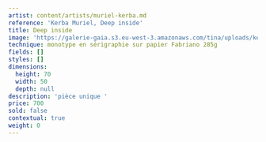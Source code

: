 ```yaml
---
artist: content/artists/muriel-kerba.md
reference: 'Kerba Muriel, Deep inside'
title: Deep inside
image: 'https://galerie-gaia.s3.eu-west-3.amazonaws.com/tina/uploads/kerba-muriel/MURIELKERBA_deep inside_70x50.jpg'
technique: monotype en sérigraphie sur papier Fabriano 285g
fields: []
styles: []
dimensions:
  height: 70
  width: 50
  depth: null
description: 'pièce unique '
price: 700
sold: false
contextual: true
weight: 0
---
```


